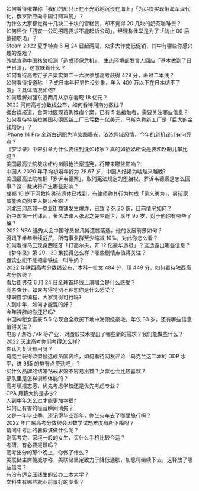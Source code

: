 如何看待俄媒称「我们的船只正在不光彩地沉没在海上」「为尽快实现俄海军现代化，俄罗斯应向中国订购军舰」？  
为什么大家都觉得十几块二十块的雪糕贵，却不觉得 20 几块的奶茶咖啡贵？  
如何评价「西安一公司招聘要求不能起诉公司」，经理称此举是为了「防止 00 后整顿职场」？  
Steam 2022 夏季特卖 6 月 24 日起两周，众多大作史低促销，其中有哪些你感兴趣的游戏？  
外媒宣称中国核酸检测「造成环保危机」， 生态环境部发言人回应「基本做到了日产日清」，这意味着什么？  
如何看待高考钉子户梁实第二十六次参加高考获得 428 分，未过二本线？  
如何看待报道称「 7 成日本年轻男性没对象，年入 400 万以下在日本结不了婚」？具体情况如何?  
如何理解刘强东近两月从京东套现 18 亿元？  
2022 河南高考分数线公布，如何看待河南分数线？  
据台媒报道，台湾地区现首例猴痘个案，已有 5 名接触者，需要关注哪些信息？  
如何看待特斯拉美国和德国新工厂已亏数十亿美元，马斯克称新工厂是「巨大的金钱熔炉」？  
iPhone 14 Pro 全新古铜配色渲染图曝光，浓浓异域风情，今年的新机设计有何亮点？  
《梦华录》中宋引章为什么要住到沈如琢家？真的如招娣所说是要和赵盼儿攀比吗？  
美国最高法院裁决纽约州限枪法案违宪，将带来哪些影响？  
中国人 2020 年平均初婚年龄为 28.67 岁，中国人结婚为啥越来越晚?  
美国最高法院推翻「罗诉韦德案」，取消宪法规定的堕胎权，罗诉韦德案是怎么回事？这一裁决将产生哪些影响？  
成都  16 岁下河救狗男孩遗体已找到，有律师称其行为构成「见义勇为」，男孩家属能否向狗主人提出索赔？  
河北三河燕郊一商业街商铺发生爆炸，已致 2 死 20 伤，目前情况如何？  
新中国第一代律师，著名法律人张思之先生逝世，享年 95 岁，对于他你有哪些了解？  
2022 NBA 选秀大会中国球员曾凡博遗憾落选，他的发展前景如何？  
腾讯下半年继续裁员，所有事业群至少缩减 10%，对此你怎么看？  
如何看待马云现身西班牙「打高尔夫，开 12 亿豪华游艇」？这透露出哪些信息？  
《梦华录》第 29－30 集拍得怎么样？哪些剧情点值得关注？  
餐饮业能不能把拿铁统一叫牛奶？  
2022 年陕西高考分数线公布，本科一批文 484 分，理 449 分，如何看待陕西高考分数线？  
看后街男孩 6 月 24 日全球首场线上演唱会是什么感受？  
高考查分，如果考得特别不理想你是什么感受？  
辞职自学编程，大家觉得可行吗?  
人到中年，如何才能混的好？  
今年裸辞的你还好吗?  
中国神秘女富豪 5.6 亿现金全款买下地中海顶级豪宅，年仅 33 岁，还有哪些信息值得关注？  
电影 / 游戏 /VR 等产业，对图形技术提出了哪些新的需求？我们能做些什么？  
2022 天津高考你们考得怎么样?  
你认为复读有用吗？  
乌克兰获得欧盟候选成员国资格，如何看待网友评论「乌克兰这二本的 GDP 水平，进 985 的群有点费劲吧」？  
买什么品牌的结婚钻戒求婚不容易出错？女票也会比较喜欢？  
部队里是怎样训练体能的？  
高考填报志愿，优先考虑学校还是优先考虑专业？  
CPA 月薪大约是多少?  
人到中年怎么过才能更加幸福?  
如何让有害的噪音瞬间消失？  
又是一年毕业季。还记得毕业那年，你坐火车去了哪里旅行吗？  
2022 年广东高考分数线会因数学试题难度有所下降吗？  
请问中考后的暑假该做什么呢？  
刚高考完，家境一般的女生，买什么手机比较合适？  
考研，有必要报班吗？  
高考出分的那个晚上，你做了什么？  
美联储主席鲍威尔称，美联储坚定致力于降低通胀，加息将继续下去，这释放了哪些信号？  
有没有适合压线生的公办二本大学？  
文科生有哪些就业前景好的专业？  
